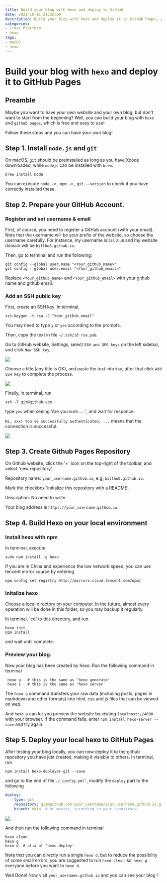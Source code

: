 ```yaml
---
title: Build your blog with hexo and deploy to GitHub
date: 2021-10-11 21:32:00
description: Build your blog with hexo and deploy it to GitHub Pages, which is completely free and easy to use. (This is my first tutorial post written in English.)
categories: 
- Cross Platform
- hexo
tags:
- macOS
- hexo
---
```


# Build your blog with `hexo` and deploy it to GitHub Pages

## Preamble

Maybe you want to have your own website and your own blog, but don't want to start from the beginning?  Well, you can build your blog with  `hexo`  and  `github pages`, which is free and easy to use! 

Follow these steps and you can have your own blog!

## Step 1. Install  `node.js` and  `git`

On macOS, `git` should be preinstalled as long as you have Xcode downloaded, while
`nodejs` can be installed with `brew`:
```shell
brew install node
```
You can execute `node -v` , `npm -v` , `git --version` to check if you have correctly installed these.

## Step 2. Prepare your GitHub Account.

### Register and set username & email

First, of course, you need to register a GitHub account (with your email). Note that the username will be your prefix of the website, so choose the username carefully. For instance, my username is `billhu0` and my website domain will be `billhu0.github.io`.

Then, go to terminal and run the following:

```shell
git config --global user.name "<Your_github_name>"
git config --global user.email "<Your_github_email>"
```

Replace `<Your_github_name>` and `<Your_github_email>` with your github name and github email. 

### Add an SSH public key

First, create an SSH key. In terminal, 
```shell
ssh-keygen -t rsa -C "Your_github_email"
```
You may need to type `y` or `yes` according to the prompts. 

Then, copy the text in file `~/.ssh/id_rsa.pub`.

Go to GitHub website, Settings, select `SSH and GPG keys` on the left sidebar, and click `New SSH key`.

![](06_hexo/SSH_1.jpg)

Choose a title (any title is OK), and paste the text into `Key`, after that click `Add SSH key` to complete the process.

![](06_hexo/SSH_2.png)

Finally, in terminal, run

```shell
ssh -T git@github.com
```
type `yes` when seeing 'Are you sure .... ', and wait for responce.

`Hi, xxx! You've successfully authenticated, ...` means that the connection is successful.

![](06_hexo/SSH_3.png)


## Step 3. Create Github Pages Repository

On Github website, click the '+' icon on the top-right of the toolbar, and select 'new repository'.

Repository name:  `your_username.github.io`, e.g, `billhu0.github.io`.

Mark the checkbox 'initialize this repository with a README'.

Description: No need to write.

Your blog address is `https://your_username.github.io`.

## Step 4. Build Hexo on your local environment

### Install hexo with npm

In terminal, execute 
```shell
sudo npm install -g hexo
```

If you are in China and experience the low network speed, you can use tencent mirror source by entering 
```shell
npm config set registry http://mirrors.cloud.tencent.com/npm/
```

### Initalize hexo

Choose a local directory on your computer. In the future, almost every operation will be done in this folder, so you may backup it regularly.

In terminal, 'cd' to this directory, and run 
```shell
hexo init
npm install
```
and wait until complete.

### Preview your blog.

Now your blog has been created by hexo. Run the following command in terminal 
```shell
 hexo g   # this is the same as 'hexo generate'
 hexo s   # this is the same as 'hexo server'
```

The `hexo g` command transfers your raw data (including posts, pages in markdown and other formats) into html, css and js files that can be viewed on web. 

And `hexo s` can let you preview the website by visiting `localhost://4000` with your browser. If the command fails, enter `npm install hexo-server --save` and try again.

## Step 5. Deploy your local hexo to GitHub Pages

After testing your blog locally, you can now deploy it to the github repository you have just created, making it visiable to others.
In terminal, run 

```shell
npm install hexo-deployer-git --save
```

and go to the end of file `./_config.yml'`, modify the `deploy` part to the following 

```yml
deploy:
	type: git
	repository: git@github.com:your_username/your_username.github.io.git
	branch: main  # or master, according to your repository.
```

![](06_hexo/deploy_yml.png)


And then run the following command in terminal
```shell
hexo clean
hexo g
hexo d  # alia of 'hexo deploy'
```
Note that you can directly run a single `hexo d`, but to reduce the possibility of some small errors, you are suggested to run `hexo clean && hexo g` everyone before you want to `hexo d`.

Well Done! Now visit `your_username.github.io` and you can see your blog !
